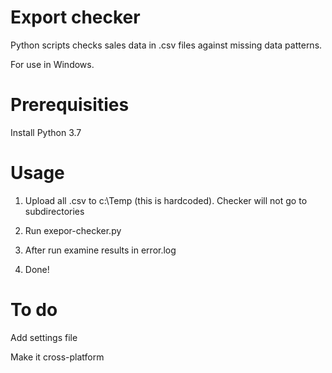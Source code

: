 # Export checker

Python scripts checks sales data in .csv files against missing data patterns.

For use in Windows.

# Prerequisities

Install Python 3.7

# Usage

1. Upload all .csv to c:\Temp (this is hardcoded). Checker will not go to subdirectories

2. Run exepor-checker.py

3. After run examine results in error.log

4. Done!

# To do

Add settings file

Make it cross-platform
